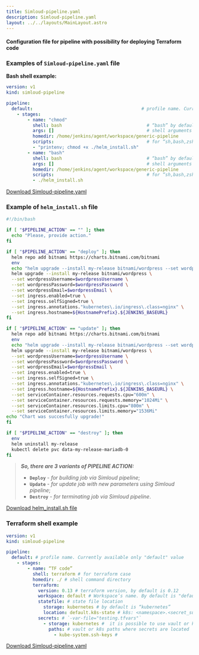 ```yaml
---
title: Simloud-pipeline.yaml
description: Simloud-pipeline.yaml
layout: ../../layouts/MainLayout.astro
---
```


#### Configuration file for pipeline with possibility for deploying Terraform code

### Examples of `Simloud-pipeline.yaml` file 


**Bash shell example:**

```yaml
version: v1
kind: simloud-pipeline

pipeline:
  default:                                         # profile name. Currently only default
    - stages:
        - name: "chmod"
          shell: bash                                # “bash” by default ( optional )
          args: []                                   # shell arguments ( optional )
          homedir: /home/jenkins/agent/workspace/generic-pipeline                                # shell command default folder ( optional )
          scripts:                                   # for “sh,bash,zsh” shells only
          - "printenv; chmod +x ./helm_install.sh"    
        - name: "bash"
          shell: bash                                # “bash” by default ( optional )
          args: []                                   # shell arguments ( optional )
          homedir: /home/jenkins/agent/workspace/generic-pipeline                                # shell command default folder ( optional )
          scripts:                                   # for “sh,bash,zsh” shells only
          - ./helm_install.sh

```
[Download Simloud-pipeline.yaml](/files/Simloud-pipeline.yaml)

### Example of `helm_install.sh` file 

```sh                                                                   helm_install.sh
#!/bin/bash

if [ "$PIPELINE_ACTION" == "" ]; then
  echo "Please, provide action."
fi

if [ "$PIPELINE_ACTION" == "deploy" ]; then
  helm repo add bitnami https://charts.bitnami.com/bitnami
  env
  echo "helm upgrade --install my-release bitnami/wordpress --set wordpressUsername=$wordpressUsername --set wordpressPassword=$wordpressPassword --set wordpressEmail=$wordpressEmail --set ingress.enabled=true --set ingress.annotations.\"kubernetes\.io/ingress\.class=nginx\" --set ingress.hostname=${HostnamePrefix}.${JENKINS_BASEURL}"
  helm upgrade --install my-release bitnami/wordpress \
  --set wordpressUsername=$wordpressUsername \
  --set wordpressPassword=$wordpressPassword \
  --set wordpressEmail=$wordpressEmail \
  --set ingress.enabled=true \
  --set ingress.selfSigned=true \
  --set ingress.annotations."kubernetes\.io/ingress\.class=nginx" \
  --set ingress.hostname=${HostnamePrefix}.${JENKINS_BASEURL}
fi

if [ "$PIPELINE_ACTION" == "update" ]; then
  helm repo add bitnami https://charts.bitnami.com/bitnami
  env
  echo "helm upgrade --install my-release bitnami/wordpress --set wordpressUsername=$wordpressUsername --set wordpressPassword=$wordpressPassword --set wordpressEmail=$wordpressEmail --set serviceContainer.resources.requests.cpu=\"400m\" --set serviceContainer.resources.requests.memory=\"1024Mi\" --set serviceContainer.resources.limits.cpu=\"600m\" --set serviceContainer.resources.limits.memory=\"1536Mi\""
  helm upgrade --install my-release bitnami/wordpress \
  --set wordpressUsername=$wordpressUsername \
  --set wordpressPassword=$wordpressPassword \
  --set wordpressEmail=$wordpressEmail \
  --set ingress.enabled=true \
  --set ingress.selfSigned=true \
  --set ingress.annotations."kubernetes\.io/ingress\.class=nginx" \
  --set ingress.hostname=${HostnamePrefix}.${JENKINS_BASEURL} \
  --set serviceContainer.resources.requests.cpu="600m" \
  --set serviceContainer.resources.requests.memory="1024Mi" \
  --set serviceContainer.resources.limits.cpu="800m" \
  --set serviceContainer.resources.limits.memory="1536Mi"
echo "Chart was succesfully upgrade!"
fi

if [ "$PIPELINE_ACTION" == "destroy" ]; then
  env
  helm uninstall my-release
  kubectl delete pvc data-my-release-mariadb-0
fi

```
> **_So, there are 3 variants of PIPELINE ACTION:_** 
> - **`Deploy`** - _for building job via Simloud pipeline_;
> - **`Update`** - _for update job with new parameters using Simloud pipeline_;
> - **`Destroy`** - _for terminating job via Simloud pipeline_.
 

[Download helm_install.sh file](/files/helm_install.sh)


### **Terraform shell example**

```yaml
version: v1
kind: simloud-pipeline

pipeline:
  default: # profile name. Currently available only "default" value
    - stages:
        - name: “TF code”
          shell: terraform # for terraform case
          homedir: ./ # shell command directory
          terraform:
            version: 0.13 # terraform version, by default is 0.12
            workspace: default # Workspace’s name. By default is "default"
            statefile: # state file location
              storage: kubernetes # by default is “kubernetes” 
              location: default.k8s-state # k8s: <namespace>.<secret_suffix>
            secrets: # `-var-file="testing.tfvars"`
              - storage: kubernetes #  it is possible to use vault or k8s for store secrets
                paths: # vault or k8s paths where secrets are located
                  - kube-system.ssh-keys #
```
[Download Simloud-pipeline.yaml](/files/Simloud-pipeline1.yaml)